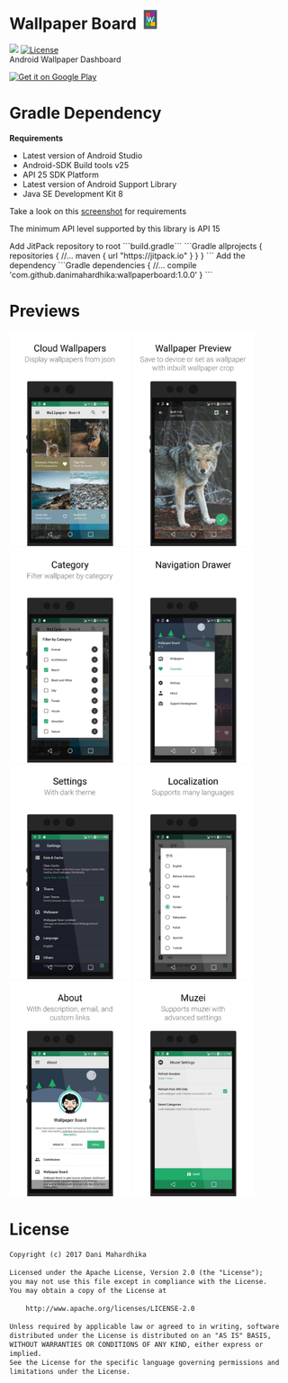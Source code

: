 # Wallpaper Board <img src="https://raw.githubusercontent.com/danimahardhika/wallpaperboard/master/arts/icon.png" width="35">
[![](https://jitpack.io/v/danimahardhika/wallpaperboard.svg)](https://jitpack.io/#danimahardhika/wallpaperboard) [![License](https://img.shields.io/badge/License-Apache%202.0-blue.svg)](https://opensource.org/licenses/Apache-2.0)
<br>Android Wallpaper Dashboard
<p><a href='https://play.google.com/store/apps/details?id=com.dm.wallpaper.board.demo&pcampaignid=MKT-Other-global-all-co-prtnr-py-PartBadge-Mar2515-1'><img alt='Get it on Google Play' src='https://play.google.com/intl/en_us/badges/images/generic/en_badge_web_generic.png' width="200"/></a></p>

# Gradle Dependency
**Requirements**
* Latest version of Android Studio</li>
* Android-SDK Build tools v25</li>
* API 25 SDK Platform</li>
* Latest version of Android Support Library</li>
* Java SE Development Kit 8</li>

<p>Take a look on this <a href="https://raw.githubusercontent.com/danimahardhika/candybar-library/698d102f504f5a843af4f5bc67a340a09b3c5889/screenshots/requirements.jpg">screenshot</a> for requirements
<p>The minimum API level supported by this library is API 15</p>
Add JitPack repository to root ```build.gradle```
```Gradle
allprojects {
    repositories {
        //...
        maven { url "https://jitpack.io" }
    }
}
```
Add the dependency
```Gradle
dependencies {
    //...
    compile 'com.github.danimahardhika:wallpaperboard:1.0.0'
}
```

# Previews
<img src="https://raw.githubusercontent.com/danimahardhika/wallpaperboard/master/arts/SS01.jpg" width="215">
<img src="https://raw.githubusercontent.com/danimahardhika/wallpaperboard/master/arts/SS02.jpg" width="215">
<img src="https://raw.githubusercontent.com/danimahardhika/wallpaperboard/master/arts/SS03.jpg" width="215">
<img src="https://raw.githubusercontent.com/danimahardhika/wallpaperboard/master/arts/SS04.jpg" width="215">
<img src="https://raw.githubusercontent.com/danimahardhika/wallpaperboard/master/arts/SS05.jpg" width="215">
<img src="https://raw.githubusercontent.com/danimahardhika/wallpaperboard/master/arts/SS06.jpg" width="215">
<img src="https://raw.githubusercontent.com/danimahardhika/wallpaperboard/master/arts/SS07.jpg" width="215">
<img src="https://raw.githubusercontent.com/danimahardhika/wallpaperboard/master/arts/SS08.jpg" width="215">

# License
```
Copyright (c) 2017 Dani Mahardhika

Licensed under the Apache License, Version 2.0 (the "License");
you may not use this file except in compliance with the License.
You may obtain a copy of the License at

    http://www.apache.org/licenses/LICENSE-2.0

Unless required by applicable law or agreed to in writing, software
distributed under the License is distributed on an "AS IS" BASIS,
WITHOUT WARRANTIES OR CONDITIONS OF ANY KIND, either express or implied.
See the License for the specific language governing permissions and
limitations under the License.
```
